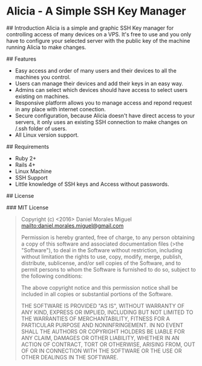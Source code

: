# Alicia - A Simple SSH Key Manager

## Introduction
Alicia is a simple and graphic SSH Key manager for controlling access of many devices on a VPS. It's free to use and you only have to configure your selected server with the public key of the machine running Alicia to make changes.

## Features
* Easy access and order of many users and their devices to all the machines you control.
* Users can manage their devices and add their keys in an easy way.
* Admins can select which devices should have access to select users existing on machines.
* Responsive platform allows you to manage access and repond request in any place with internet conection.
* Secure configuration, because Alicia doesn't have direct access to your servers, it only uses an existing SSH connection to make changes on /.ssh folder of users.
* All Linux version support.

## Requirements
* Ruby 2+
* Rails 4+
* Linux Machine
* SSH Support
* Little knowledge of SSH keys and Access without passwords.

## License

### MIT License

>Copyright (c) <2016> Daniel Morales Miguel <mailto:daniel.morales.miguel@gmail.com>
>
>Permission is hereby granted, free of charge, to any person obtaining a copy of this software and associated documentation files (>the "Software"), to deal in the Software without restriction, including without limitation the rights to use, copy, modify, merge, publish, distribute, sublicense, and/or sell copies of the Software, and to permit persons to whom the Software is furnished to do so, subject to the following conditions:
>
>The above copyright notice and this permission notice shall be included in all copies or substantial portions of the Software.
>
>THE SOFTWARE IS PROVIDED "AS IS", WITHOUT WARRANTY OF ANY KIND, EXPRESS OR IMPLIED, INCLUDING BUT NOT LIMITED TO THE WARRANTIES OF MERCHANTABILITY, FITNESS FOR A PARTICULAR PURPOSE AND NONINFRINGEMENT. IN NO EVENT SHALL THE AUTHORS OR COPYRIGHT HOLDERS BE LIABLE FOR ANY CLAIM, DAMAGES OR OTHER LIABILITY, WHETHER IN AN ACTION OF CONTRACT, TORT OR OTHERWISE, ARISING FROM, OUT OF OR IN CONNECTION WITH THE SOFTWARE OR THE USE OR OTHER DEALINGS IN THE SOFTWARE.